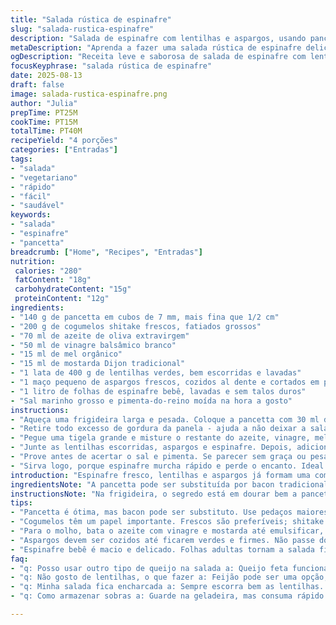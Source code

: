 ```yaml
---
title: "Salada rústica de espinafre"
slug: "salada-rustica-espinafre"
description: "Salada de espinafre com lentilhas e aspargos, usando pancetta crocante e cogumelos variados, temperada com molho de mostarda Dijon, mel e vinagre balsâmico branco. Combina crocância, maciez e sabores terrosos em uma entrada leve, sem lactose, glúten, nozes ou ovos."
metaDescription: "Aprenda a fazer uma salada rústica de espinafre deliciosa com pancetta, lentilhas e aspargos crocantes"
ogDescription: "Receita leve e saborosa de salada de espinafre com lentilhas e pancetta crocante. Uma entrada perfeita para qualquer ocasião"
focusKeyphrase: "salada rústica de espinafre"
date: 2025-08-13
draft: false
image: salada-rustica-espinafre.png
author: "Julia"
prepTime: PT25M
cookTime: PT15M
totalTime: PT40M
recipeYield: "4 porções"
categories: ["Entradas"]
tags:
- "salada"
- "vegetariano"
- "rápido"
- "fácil"
- "saudável"
keywords:
- "salada"
- "espinafre"
- "pancetta"
breadcrumb: ["Home", "Recipes", "Entradas"]
nutrition: 
 calories: "280"
 fatContent: "18g"
 carbohydrateContent: "15g"
 proteinContent: "12g"
ingredients:
- "140 g de pancetta em cubos de 7 mm, mais fina que 1/2 cm"
- "200 g de cogumelos shitake frescos, fatiados grossos"
- "70 ml de azeite de oliva extravirgem"
- "50 ml de vinagre balsâmico branco"
- "15 ml de mel orgânico"
- "15 ml de mostarda Dijon tradicional"
- "1 lata de 400 g de lentilhas verdes, bem escorridas e lavadas"
- "1 maço pequeno de aspargos frescos, cozidos al dente e cortados em pedaços"
- "1 litro de folhas de espinafre bebê, lavadas e sem talos duros"
- "Sal marinho grosso e pimenta-do-reino moída na hora a gosto"
instructions:
- "Aqueça uma frigideira larga e pesada. Coloque a pancetta com 30 ml de azeite e deixe fritar em fogo médio, até dourar e soltar gordura - devagar, não queimar. Quando os cubos começarem a chiar e ficarem crocantes nas bordas, jogue os cogumelos, mexendo sempre para eles cozinharem uniformemente. Percebe o aroma de terra e leve tostado? Ponto."
- "Retire todo excesso de gordura da panela - ajuda a não deixar a salada oleosa demais. Deixe a mistura esfriar, siga para o próximo passo antes que fique fria demais, quero morna, sabe?"
- "Pegue uma tigela grande e misture o restante do azeite, vinagre, mel e mostarda. Bata com o garfo até emulsificar - vê que o molho muda de textura, fica brilhante, bem misturado? É nisso que confio para preparar o tempero."
- "Junte as lentilhas escorridas, aspargos e espinafre. Depois, adicione o mix mais frio de pancetta e cogumelos. Misture com cuidado para não amassar as folhas, é crocante e fresco, precisa manter textura."
- "Prove antes de acertar o sal e pimenta. Se parecer sem graça ou pesado, leve uma espirradinha de limão por cima para dar frescor - aprendi que ácido equilibra sabores assim."
- "Sirva logo, porque espinafre murcha rápido e perde o encanto. Ideal para entrada ou acompanhamento para um churrasco leve, com pães rústicos ou uma taça de vinho branco gelado."
introduction: "Espinafre fresco, lentilhas e aspargos já formam uma combinação interessante, mas quando juntei pancetta crocante e cogumelos shitake pela primeira vez, tudo mudou. O contraste entre o salgado da pancetta e o toque terroso dos cogumelos cria uma textura e sabor únicos. A emulsão simples de mostarda, mel e vinagre branco captura o frescor dos legumes e o toque adocicado dos ingredientes, trazendo harmonia. Em vários testes, ajustar o tempo de cozimento dos aspargos e o ponto do espinafre fez toda diferença - não deixo cozinhar nem demais nem de menos para assegurar crocância e leveza. O resultado é uma salada que não dorme no ponto."
ingredientsNote: "A pancetta pode ser substituída por bacon tradicional, mas prefira cortar em cubos maiores para garantir textura. Use cogumelos frescos, shitake ou paris, sempre fatiados para soltar sabor e suco na frigideira. Lentilhas em lata são práticas, mas escorra bem para evitar encharcar a salada. Se não encontrar vinagre balsâmico branco, pode usar vinagre de maçã, mas cuidado para não pesar no sabor ácido. Aspargos frescos passam do ponto rápido, então cozinhe até que fiquem verde brilhante e levemente firmes - aquela ponta do garfo precisa atravessar com resistência. Espinafre bebê é a alma da receita, não use folhas adultas, muito fibrosas."
instructionsNote: "Na frigideira, o segredo está em dourar bem a pancetta até liberar gordura, isso junto com os cogumelos traz aquele aroma inconfundível. Remover a gordura em excesso evita que a salada fique oleosa, o que pode enterrar sabores delicados. A mistura do molho é rápida, mas bata até ficar homogêneo - é o que garante que o tempero envolva tudo. Misturar os ingredientes frios com gotas de calor dá um equilíbrio de texturas, e provar sempre. Sal e pimenta que não se faz de rogado, mas cuidado para não exagerar. Sirva rápido, o espinafre murcha e já era o frescor."
tips:
- "Pancetta é ótima, mas bacon pode ser substituto. Use pedaços maiores. Textura é crucial. Comece a fritar em fogo médio. Ouça aquele chiado gostoso. Não deixe queimar."
- "Cogumelos têm um papel importante. Frescos são preferíveis; shitake e paris funcionam bem. Fatie grosso para retenção de sabor e sucos. Eles vão ganhar cor e aroma."
- "Para o molho, bata o azeite com vinagre e mostarda até emulsificar, textura e brilho são fundamentais. Não misture tudo de uma vez. Quatro partes do molho é o ideal."
- "Aspargos devem ser cozidos até ficarem verdes e firmes. Não passe do ponto, eles perdem sabor. A ponta do garfo deve encontrar resistência, mas atravessar."
- "Espinafre bebê é macio e delicado. Folhas adultas tornam a salada fibrosa e pesada; isso é um erro. Mantenha a frescura ao misturar tudo rapidamente."
faq:
- "q: Posso usar outro tipo de queijo na salada a: Queijo feta funciona bem. Mas cuidado, o sal da pancetta já ajuda. Queijo de cabra traz cremosidade, diferente da pancetta. Use o que tem."
- "q: Não gosto de lentilhas, o que fazer a: Feijão pode ser uma opção, mas muda o sabor. Experimente grão-de-bico para crocância e proteína, textura também é importante. Misture bem."
- "q: Minha salada fica encharcada a: Sempre escorra bem as lentilhas. E a pancetta frita, remova todo excesso de gordura. Isso evita a salada pesada, a mistura deve ser leve."
- "q: Como armazenar sobras a: Guarde na geladeira, mas consuma rápido. Espinafre murcha, piora a textura. Coloque em um pote hermético, mas não exagere nas quantidades."

---
```

